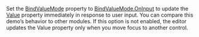 Set the [BindValueMode](https://docs.devexpress.com/Blazor/DevExpress.Blazor.Base.DxMaskedInput-1.BindValueMode) property to [BindValueMode.OnInput](https://docs.devexpress.com/Blazor/DevExpress.Blazor.BindValueMode) to update the [Value](https://docs.devexpress.com/Blazor/DevExpress.Blazor.Base.DxMaskedInput-1.Value) property immediately in response to user input. You can compare this demo’s behavior to other modules. If this option is not enabled, the editor updates the Value property only when you move focus to another control.
